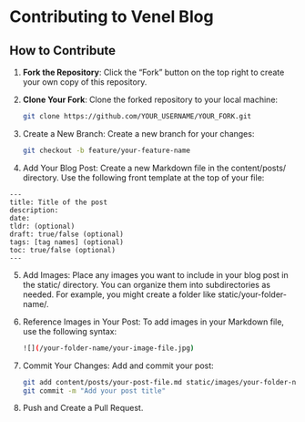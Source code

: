 # Contributing to Venel Blog

## How to Contribute

1. **Fork the Repository**: Click the “Fork” button on the top right to create your own copy of this repository.

2. **Clone Your Fork**: Clone the forked repository to your local machine:

   ```bash
   git clone https://github.com/YOUR_USERNAME/YOUR_FORK.git
   ```
3. Create a New Branch: Create a new branch for your changes:

   ```bash
   git checkout -b feature/your-feature-name
   ```
4. Add Your Blog Post: Create a new Markdown file in the content/posts/ directory. Use the following front template at the top of your file:

```
---
title: Title of the post
description:
date:
tldr: (optional)
draft: true/false (optional)
tags: [tag names] (optional)
toc: true/false (optional)
---
```

5. Add Images: Place any images you want to include in your blog post in the static/ directory. You can organize them into subdirectories as needed. For example, you might create a folder like static/your-folder-name/.

6. Reference Images in Your Post: To add images in your Markdown file, use the following syntax:

   ```bash
   ![](/your-folder-name/your-image-file.jpg)
   ```

7. Commit Your Changes: Add and commit your post:

   ```bash
   git add content/posts/your-post-file.md static/images/your-folder-name/your-image-file.jpg
   git commit -m "Add your post title"
   ```
8. Push and Create a Pull Request.
